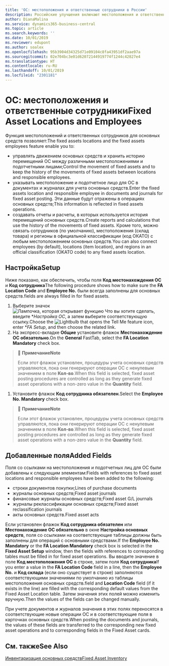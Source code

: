 ```yaml
---
title: 'ОС: местоположения и ответственные сотрудники в России'
description: Российские улучшения включают местоположения и ответственных сотрудников для основных средств.
author: DianaMalina
ms.service: dynamics365-business-central
ms.topic: article
ms.search.keywords: ''
ms.date: 10/01/2019
ms.reviewer: edupont
ms.author: soalex
ms.openlocfilehash: 95b3904d34325d71e09104c8fa43951df2aae97a
ms.sourcegitcommit: 02e704bc3e01d62072144919774f1244c42827e4
ms.translationtype: HT
ms.contentlocale: ru-RU
ms.lasthandoff: 10/01/2019
ms.locfileid: "2301181"
---
```

# <a name="fixed-asset-locations-and-employees"></a><span data-ttu-id="fe750-103">ОС: местоположения и ответственные сотрудники</span><span class="sxs-lookup"><span data-stu-id="fe750-103">Fixed Asset Locations and Employees</span></span>

<span data-ttu-id="fe750-104">Функция местоположений и ответственных сотрудников для основных средств позволяет:</span><span class="sxs-lookup"><span data-stu-id="fe750-104">The fixed assets locations and the fixed assets employees feature enable you to:</span></span> 

- <span data-ttu-id="fe750-105">управлять движением основных средств и хранить историю перемещений ОС между различными местоположениями и подотчетными лицами;</span><span class="sxs-lookup"><span data-stu-id="fe750-105">Control the movement of fixed assets and to keep the history of the movements of fixed assets between locations and responsible employees.</span></span>
- <span data-ttu-id="fe750-106">указывать местоположение и подотчетное лицо для ОС в документах и журналах для учета основных средств.</span><span class="sxs-lookup"><span data-stu-id="fe750-106">Enter the fixed assets location and responsible employee in documents and journals for fixed asset posting.</span></span> <span data-ttu-id="fe750-107">Эти данные будут отражены в операциях основных средств;</span><span class="sxs-lookup"><span data-stu-id="fe750-107">This information is reflected in fixed assets operations.</span></span>
- <span data-ttu-id="fe750-108">создавать отчеты и расчеты, в которых используется история перемещений основных средств.</span><span class="sxs-lookup"><span data-stu-id="fe750-108">Create reports and calculations that use the history of the movements of fixed assets.</span></span> <span data-ttu-id="fe750-109">Кроме того, можно связать сотрудников (по умолчанию), местоположения (склад товара) и регионы в официальной классификации (код ОКАТО) с любым местоположением основных средств.</span><span class="sxs-lookup"><span data-stu-id="fe750-109">You can also connect employees (by default), locations (item location), and regions in an official classification (OKATO code) to any fixed assets location.</span></span>

 

## <a name="setup"></a><span data-ttu-id="fe750-110">Настройка</span><span class="sxs-lookup"><span data-stu-id="fe750-110">Setup</span></span> 

<span data-ttu-id="fe750-111">Ниже показано, как обеспечить, чтобы поля **Код местонахождения ОС** и **Код сотрудника**</span><span class="sxs-lookup"><span data-stu-id="fe750-111">The following procedure shows how to make sure the **FA Location Code** and **Employee No.**</span></span> <span data-ttu-id="fe750-112">были всегда заполнены для основных средств.</span><span class="sxs-lookup"><span data-stu-id="fe750-112">fields are always filled in for fixed assets.</span></span> 

1. <span data-ttu-id="fe750-113">Выберите значок ![Лампочка, которая открывает функцию Что вы хотите сделать](../../media/ui-search/search_small.png "Что вы хотите сделать"), введите \**Настройка ОС*, а затем выберите соответствующую ссылку.</span><span class="sxs-lookup"><span data-stu-id="fe750-113">Choose the ![Lightbulb that opens the Tell Me feature](../../media/ui-search/search_small.png "Tell me what you want to do") icon, enter \**FA Setup*, and then choose the related link.</span></span>
2. <span data-ttu-id="fe750-114">На экспресс-вкладке **Общие** установите флажок **Местонахождение ОС обязательно**.</span><span class="sxs-lookup"><span data-stu-id="fe750-114">On the **General** FastTab, select the **FA Location Mandatory** check box.</span></span>

 

> :speech_balloon: <span data-ttu-id="fe750-115">**Примечание**</span><span class="sxs-lookup"><span data-stu-id="fe750-115">**Note**</span></span>
>
> <span data-ttu-id="fe750-116">Если этот флажок установлен, процедуры учета основных средств управляются, пока они генерируют операции ОС с ненулевым значением в поле **Кол-во**.</span><span class="sxs-lookup"><span data-stu-id="fe750-116">When this field is selected, fixed asset posting procedures are controlled as long as they generate fixed asset operations with a non-zero value in the **Quantity** field.</span></span>



1. <span data-ttu-id="fe750-117">Установите флажок **Код сотрудника обязателен**.</span><span class="sxs-lookup"><span data-stu-id="fe750-117">Select the **Employee No. Mandatory** check box.</span></span>

 

> :speech_balloon: <span data-ttu-id="fe750-118">**Примечание**</span><span class="sxs-lookup"><span data-stu-id="fe750-118">**Note**</span></span>
>
> <span data-ttu-id="fe750-119">Если этот флажок установлен, процедуры учета основных средств управляются, пока они генерируют операции ОС с ненулевым значением в поле **Кол-во**.</span><span class="sxs-lookup"><span data-stu-id="fe750-119">When this field is selected, fixed asset posting procedures are controlled as long as they generate fixed asset operations with a non-zero value in the **Quantity** field.</span></span>

 

## <a name="added-fields"></a><span data-ttu-id="fe750-120">Добавленные поля</span><span class="sxs-lookup"><span data-stu-id="fe750-120">Added Fields</span></span> 

<span data-ttu-id="fe750-121">Поля со ссылками на местоположения и подотчетных лиц для ОС были добавлены к следующим элементам:</span><span class="sxs-lookup"><span data-stu-id="fe750-121">Fields with references to fixed asset locations and responsible employees have been added to the following:</span></span> 

- <span data-ttu-id="fe750-122">строки документов покупки;</span><span class="sxs-lookup"><span data-stu-id="fe750-122">Lines of purchase documents</span></span>
- <span data-ttu-id="fe750-123">журналы основных средств;</span><span class="sxs-lookup"><span data-stu-id="fe750-123">Fixed asset journals</span></span>
- <span data-ttu-id="fe750-124">финансовые журналы основных средств;</span><span class="sxs-lookup"><span data-stu-id="fe750-124">Fixed asset G/L journals</span></span>
- <span data-ttu-id="fe750-125">журналы реклассификации основных средств;</span><span class="sxs-lookup"><span data-stu-id="fe750-125">Fixed asset reclassification journals</span></span>
- <span data-ttu-id="fe750-126">акты основных средств.</span><span class="sxs-lookup"><span data-stu-id="fe750-126">Fixed asset acts</span></span> 

<span data-ttu-id="fe750-127">Если установлен флажок **Код сотрудника обязателен** или **Местонахождение ОС обязательно** в окне **Настройка основных средств**, поля со ссылками на соответствующие таблицы должны быть заполнены для операций с основными средствами.</span><span class="sxs-lookup"><span data-stu-id="fe750-127">If the **Employee No. Mandatory** or the **FA Location Mandatory** check box is selected in the **Fixed Asset Setup** window, then the fields with references to corresponding tables must be filled in for fixed asset operations.</span></span> <span data-ttu-id="fe750-128">Вы вводите значение в поле **Код местоположения ОС** в строке, затем поля **Код сотрудника**</span><span class="sxs-lookup"><span data-stu-id="fe750-128">If you enter a value in the **FA Location Code** field in a line, then the **Employee No.**</span></span> <span data-ttu-id="fe750-129">и **Код склада** (если оно существует в строке) заполняются соответствующими значениями по умолчанию из таблицы местоположения основных средств.</span><span class="sxs-lookup"><span data-stu-id="fe750-129">field and **Location Code** field (if it exists in the line) are filled with the corresponding default values from the Fixed Asset Location table.</span></span> <span data-ttu-id="fe750-130">Затем значения этих полей можно изменить вручную.</span><span class="sxs-lookup"><span data-stu-id="fe750-130">Then the values of the fields can be changed manually.</span></span>

<span data-ttu-id="fe750-131">При учете документов и журналов значения в этих полях переносятся в соответствующие новые операции ОС и в соответствующие поля в карточках основных средств.</span><span class="sxs-lookup"><span data-stu-id="fe750-131">When posting the documents and journals, the values of these fields are transferred to the corresponding new fixed asset operations and to corresponding fields in the Fixed Asset cards.</span></span>

 

## <a name="see-also"></a><span data-ttu-id="fe750-132">См. также</span><span class="sxs-lookup"><span data-stu-id="fe750-132">See Also</span></span> 

[<span data-ttu-id="fe750-133">Инвентаризация основных средств</span><span class="sxs-lookup"><span data-stu-id="fe750-133">Fixed Asset Inventory</span></span>](Fixed-Asset-Inventory.md)
